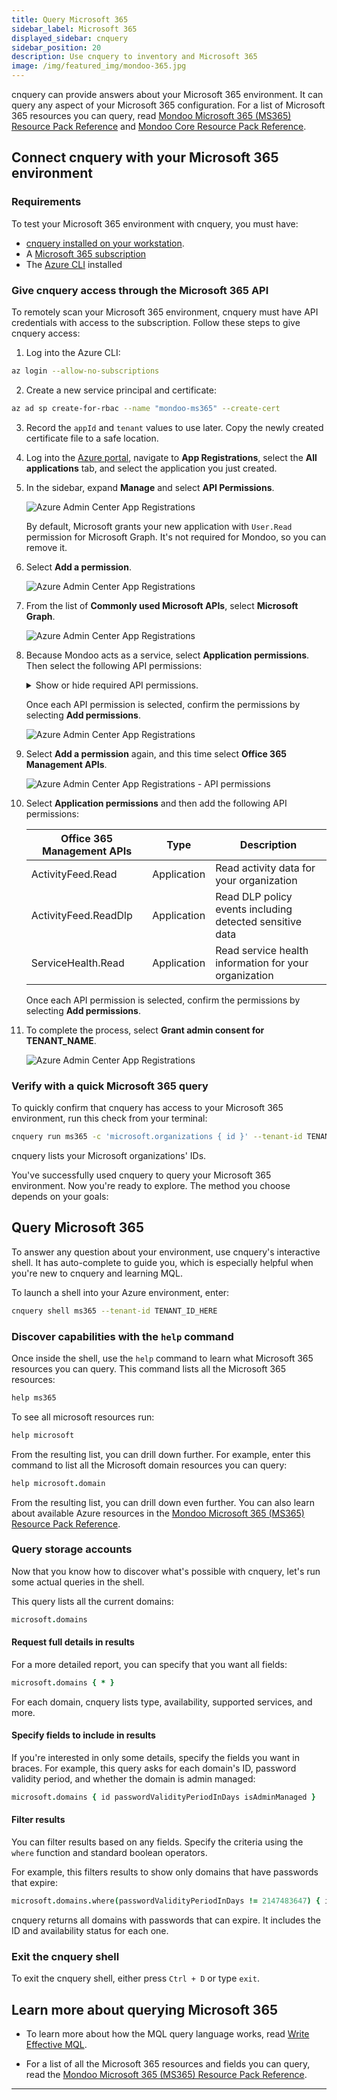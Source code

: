 ```yaml
---
title: Query Microsoft 365
sidebar_label: Microsoft 365
displayed_sidebar: cnquery
sidebar_position: 20
description: Use cnquery to inventory and Microsoft 365
image: /img/featured_img/mondoo-365.jpg
---
```


cnquery can provide answers about your Microsoft 365 environment. It can query any aspect of your Microsoft 365 configuration. For a list of Microsoft 365 resources you can query, read [Mondoo Microsoft 365 (MS365) Resource Pack Reference](/mql/resources/ms365-pack/) and [Mondoo Core Resource Pack Reference](/mql/resources/core-pack/).

## Connect cnquery with your Microsoft 365 environment

### Requirements

To test your Microsoft 365 environment with cnquery, you must have:

- [cnquery installed on your workstation](/cnquery/).
- A [Microsoft 365 subscription](https://www.microsoft.com/en-us/microsoft-365)
- The [Azure CLI](https://learn.microsoft.com/en-us/cli/azure/install-azure-cli) installed

### Give cnquery access through the Microsoft 365 API

To remotely scan your Microsoft 365 environment, cnquery must have API credentials with access to the subscription. Follow these steps to give cnquery access:

1.  Log into the Azure CLI:

```bash
az login --allow-no-subscriptions
```

2. Create a new service principal and certificate:

```bash
az ad sp create-for-rbac --name "mondoo-ms365" --create-cert
```

3. Record the `appId` and `tenant` values to use later. Copy the newly created certificate file to a safe location.

4. Log into the [Azure portal](https://portal.azure.com), navigate to **App Registrations**, select the **All applications** tab, and select the application you just created.

5. In the sidebar, expand **Manage** and select **API Permissions**.

   ![Azure Admin Center App Registrations](/img/platform/infra/saas/ms365/aad.portal.azure.registration.complete.png)

   By default, Microsoft grants your new application with `User.Read` permission for Microsoft Graph. It's not required for Mondoo, so you can remove it.

6. Select **Add a permission**.

   ![Azure Admin Center App Registrations](/img/platform/infra/saas/ms365/aad.portal.azure.apipermissions.add.png)

7. From the list of **Commonly used Microsoft APIs**, select **Microsoft Graph**.

   ![Azure Admin Center App Registrations](/img/platform/infra/saas/ms365/aad.portal.azure.apipermissions.graph.png)

8. Because Mondoo acts as a service, select **Application permissions**. Then select the following API permissions:

   <details>
   <summary>Show or hide required API permissions.</summary>

   | Microsoft Graph                         | Type        | Description                                                       |
   | --------------------------------------- | ----------- | ----------------------------------------------------------------- |
   | Application.Read.All                    | Application | Read all applications                                             |
   | AuditLog.Read.All                       | Application | Read all audit log data                                           |
   | Calendars.Read                          | Application | Read calendars in all mailboxes                                   |
   | Device.Read.All                         | Application | Read all devices                                                  |
   | DeviceManagementApps.Read.All           | Application | Read Microsoft Intune apps                                        |
   | DeviceManagementConfiguration.Read.All  | Application | Read Microsoft Intune device configuration and policies           |
   | DeviceManagementManagedDevices.Read.All | Application | Read Microsoft Intune devices                                     |
   | DeviceManagementRBAC.Read.All           | Application | Read Microsoft Intune RBAC settings                               |
   | DeviceManagementServiceConfig.Read.All  | Application | Read Microsoft Intune configuration                               |
   | Directory.Read.All                      | Application | Read directory data                                               |
   | Domain.Read.All                         | Application | Read domains                                                      |
   | IdentityProvider.Read.All               | Application | Read identity providers                                           |
   | IdentityRiskEvent.Read.All              | Application | Read all identity risk event information                          |
   | IdentityRiskyUser.Read.All              | Application | Read all identity risky user information                          |
   | InformationProtectionPolicy.Read.All    | Application | Read all published labels and label policies for an organization. |
   | MailboxSettings.Read                    | Application | Read all user mailbox settings                                    |
   | Organization.Read.All                   | Application | Read organization information                                     |
   | OrgContact.Read.All                     | Application | Read organizational contacts                                      |
   | Policy.Read.All                         | Application | Read your organization's policies                                 |
   | Policy.Read.ConditionalAccess           | Application | Read your organization's conditional access policies              |
   | Policy.Read.PermissionGrant             | Application | Read consent and permission grant policies                        |
   | RoleManagement.Read.All                 | Application | Read role management data for all RBAC providers                  |
   | SecurityActions.Read.All                | Application | Read your organization's security actions                         |
   | SecurityEvents.Read.All                 | Application | Read your organization’s security events                          |
   | TeamsAppInstallation.ReadForUser.All    | Application | Read all users' installed Teams apps                              |
   | TeamSettings.Read.All                   | Application | Read all teams' settings                                          |
   | ThreatAssessment.Read.All               | Application | Read threat assessment requests                                   |
   | ThreatIndicators.Read.All               | Application | Read all threat indicators                                        |

   </details>

   Once each API permission is selected, confirm the permissions by selecting **Add permissions**.

   ![Azure Admin Center App Registrations](/img/platform/infra/saas/ms365/aad.portal.azure.apipermissions.select.png)

9. Select **Add a permission** again, and this time select **Office 365 Management APIs**.

   ![Azure Admin Center App Registrations - API permissions](/img/platform/infra/saas/ms365/aad.portal.azure.apipermissions.o365.png)

10. Select **Application permissions** and then add the following API permissions:

    | Office 365 Management APIs | Type        | Description                                              |
    | -------------------------- | ----------- | -------------------------------------------------------- |
    | ActivityFeed.Read          | Application | Read activity data for your organization                 |
    | ActivityFeed.ReadDlp       | Application | Read DLP policy events including detected sensitive data |
    | ServiceHealth.Read         | Application | Read service health information for your organization    |

    Once each API permission is selected, confirm the permissions by selecting **Add permissions**.

11. To complete the process, select **Grant admin consent for TENANT_NAME**.

    ![Azure Admin Center App Registrations](/img/platform/infra/saas/ms365/aad.portal.azure.apipermissions.confirm.png)

### Verify with a quick Microsoft 365 query

To quickly confirm that cnquery has access to your Microsoft 365 environment, run this check from your terminal:

```bash
cnquery run ms365 -c 'microsoft.organizations { id }' --tenant-id TENANT_ID_HERE
```

cnquery lists your Microsoft organizations' IDs.

You've successfully used cnquery to query your Microsoft 365 environment. Now you're ready to explore. The method you choose depends on your goals:

## Query Microsoft 365

To answer any question about your environment, use cnquery's interactive shell. It has auto-complete to guide you, which is especially helpful when you're new to cnquery and learning MQL.

To launch a shell into your Azure environment, enter:

```bash
cnquery shell ms365 --tenant-id TENANT_ID_HERE
```

### Discover capabilities with the `help` command

Once inside the shell, use the `help` command to learn what Microsoft 365 resources you can query. This command lists all the Microsoft 365 resources:

```coffeescript
help ms365
```

To see all microsoft resources run:

```coffeescript
help microsoft
```

From the resulting list, you can drill down further. For example, enter this command to list all the Microsoft domain resources you can query:

```coffeescript
help microsoft.domain
```

From the resulting list, you can drill down even further. You can also learn about available Azure resources in the [Mondoo Microsoft 365 (MS365) Resource Pack Reference](/mql/resources/ms365-pack/).

### Query storage accounts

Now that you know how to discover what's possible with cnquery, let's run some actual queries in the shell.

This query lists all the current domains:

```coffeescript
microsoft.domains
```

#### Request full details in results

For a more detailed report, you can specify that you want all fields:

```coffeescript
microsoft.domains { * }
```

For each domain, cnquery lists type, availability, supported services, and more.

#### Specify fields to include in results

If you're interested in only some details, specify the fields you want in braces. For example, this query asks for each domain's ID, password validity period, and whether the domain is admin managed:

```coffeescript
microsoft.domains { id passwordValidityPeriodInDays isAdminManaged }
```

#### Filter results

You can filter results based on any fields. Specify the criteria using the `where` function and standard boolean operators.

For example, this filters results to show only domains that have passwords that expire:

```coffeescript
microsoft.domains.where(passwordValidityPeriodInDays != 2147483647) { id availabilityStatus }
```

cnquery returns all domains with passwords that can expire. It includes the ID and availability status for each one.

### Exit the cnquery shell

To exit the cnquery shell, either press `Ctrl + D` or type `exit`.

## Learn more about querying Microsoft 365

- To learn more about how the MQL query language works, read [Write Effective MQL](/mql/mql.write/).

- For a list of all the Microsoft 365 resources and fields you can query, read the [Mondoo Microsoft 365 (MS365) Resource Pack Reference](/mql/resources/ms365-pack/).

---
